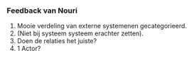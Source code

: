 ### Feedback van Nouri

1. Mooie verdeling van externe systemenen gecategorieerd. 
2. (Niet bij systeem systeem erachter zetten).
3. Doen de relaties het juiste?
4. 1 Actor?